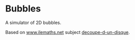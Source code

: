 # Bubbles

A simulator of 2D bubbles.

Based on www.ilemaths.net subject [decoupe-d-un-disque](https://www.ilemaths.net/sujet-decoupe-d-un-disque-891510-2.html).


